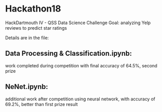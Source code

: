 # Hackathon18
HackDartmouth IV - QSS Data Science Challenge
Goal: analyzing Yelp reviews to predict star ratings

Details are in the file: 
## Data Processing & Classification.ipynb:
  work completed during competition with final accuracy of 64.5%, second prize

## NeNet.ipynb:
  additional work after competition using neural network, with accuracy of 69.2%, better than first prize result
